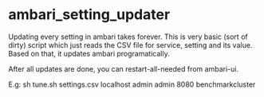 # ambari_setting_updater

Updating every setting in ambari takes forever. This is very basic (sort of dirty) script which just reads the CSV file for service, setting and its value. Based on that, it updates ambari
programatically.

After all updates are done, you can restart-all-needed from ambari-ui.

E.g: sh tune.sh settings.csv localhost admin admin 8080 benchmarkcluster
